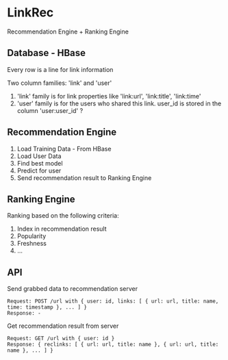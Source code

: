 # LinkRec

Recommendation Engine + Ranking Engine

## Database - HBase

Every row is a line for link information

Two column families: 'link' and 'user'

1. 'link' family is for link properties like 'link:url', 'link:title', 'link:time'
2. 'user' family is for the users who shared this link. user_id is stored in the column 'user:user_id' ?

## Recommendation Engine

1. Load Training Data - From HBase
2. Load User Data
3. Find best model
4. Predict for user
5. Send recommendation result to Ranking Engine

## Ranking Engine

Ranking based on the following criteria:

1. Index in recommendation result
2. Popularity
3. Freshness
4. ...

## API

Send grabbed data to recommendation server
```
Request: POST /url with { user: id, links: [ { url: url, title: name, time: timestamp }, ... ] }
Response: -
```

Get recommendation result from server
```
Request: GET /url with { user: id }
Response: { reclinks: [ { url: url, title: name }, { url: url, title: name }, ... ] }
```

